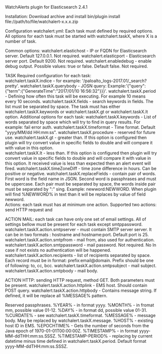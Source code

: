 WatchAlerts plugin for Elasticsearch 2.4.1

Installation:
Download archive and install
	bin/plugin install file://path/to/file/watchalert-x.x.x.zip

Configuration watchalert.yml:
Each task must defined by required options. All options for each task must be started with watchalert.taskX, where X is a number of task.

Common options:
	watchalert.elastichost - IP or FQDN for Elasticsearch server. Default 127.0.0.1. Not required.
	watchalert.elasticport - Elasticsearch server port. Default 9200. Not required.
	watchalert.enabledebug - enable debug output. Possible values: true or false. Default false. Not required.

TASK Required configuration for each task:	
	watchalert.taskX.indice - for example: '/paloalto_logs-2017.01/_search?pretty'.
	watchalert.taskX.querybody - JOSN query: Example:'{"query":{"term":{"GenerateTime":"2017/01/10 16:56:32"}}}'.
	watchalert.taskX.period - Defining how often this task will be executing. For example 10 means every 10 seconds. 
	watchalert.taskX.fields - search keywords in fields. The list must be separated by space.
	The task must has either watchalert.taskX.keywords or watchalert.taskX.gt or watchalert.taskX.lt option. 
Additional options for each task:
	watchalert.taskX.keywords - List of words separated by space which will try to find in query results. For example: fail error auth.
	watchalert.taskX.timeformat - Time format. Default "yyyy/MM/dd HH:mm:ss".
	watchalert.taskX.procedure - reserved for future use.
	watchalert.taskX.gt - greater than. If this option is configured then plugin will try  convert value in specific fields to double and will compare it with value in this option.   
	watchalert.taskX.lt - less than. If this option is configured then plugin will try convert value in specific fields to double and will compare it with value in this option. It received value is less than expected then an alert event will fired.
	watchalert.taskX.timeZoneDiff - time zone difference in hours. Can be positive or negative. 
	watchalert.taskX.replaceFields - contain pair of words. First word is the field name in JSON. Second word is passphrases and must be uppercase. Each pair must be separated by space, the words inside pair must be separated by ":" sing. Example: newword:NEWWORD. When plugin will find %NEWWORD% in text than it will be replaces by value of field newword.  
Actions: each task must has at minimum one action. Supported two actions: send HTTP request and  	

ACTION MAIL: each task can have only one set of email settings. All of settings bellow must be present for each task except smtppassword.
	watchalert.taskX.action.smtpserver	- must contain SMTP server server. It can be in two formats : hostname and hostname:port. Default port is 25.   
	watchalert.taskX.action.smtpfrom - mail from, also used for authentication.
	watchalert.taskX.action.smtppassword - mail password. Not required. No  In case if not exists no authentication will be happened. 
	watchalert.taskX.action.recipients - list of recipients separated by space. Each record must be in format: prefix:email@domain. Prefix should be one of following: to, cc,  bcc.
	watchalert.taskX.action.smtpsubject - mail subject.
	watchalert.taskX.action.smtpbody - mail body.

ACTION HTTP: sending HTTP request, method GET. Both parameters must be present.
	watchalert.taskX.action.httplink - EMS host. Should contain POST query.
	watchalert.taskX.action.httpbody - Contains message string. If defined, it will be replace all %MESSAGE% pattern.

Reserved passphrases.
	%YEAR% - in format yyyy.
	%MONTH%  - in fromat mm, possible value 01-12.
	%DAY% - in format dd, possible value 01-31.
	%CURDATE% - see watchalert.taskX.timeformat.
	%MESSAGE% - message body. May be replaced by watchalert.taskX.message.
	%HOST% - existing host ID in EMS.
	%EPOCHTIME% - Gets the number of seconds from the Java epoch of 1970-01-01T00:00:00Z.
	%TIMESTAMP% - in format  yyyy-MM-ddTHH:mm:ss.SSSZ.
	%TIMESTAMP-PERIOD% - replacing by current datetime minus time defined in watchalert.taskX.period. Default format yyyy-MM-ddTHH:mm:ss.SSSZ.
	 